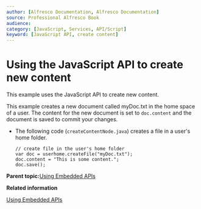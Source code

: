 ```yaml
---
author: [Alfresco Documentation, Alfresco Documentation]
source: Professional Alfresco Book
audience: 
category: [JavaScript, Services, API/Script]
keyword: [JavaScript API, create content]
---
```


# Using the JavaScript API to create new content

This example uses the JavaScript API to create new content.

This example creates a new document called myDoc.txt in the home space of a user. The content for the new document is set to `doc.content` and the document is saved to commit your changes.

-   The following code \(`createContentNode.java`\) creates a file in a user's home folder.

    ```
    // create file in the user's home folder 
    var doc = userhome.createFile("myDoc.txt"); 
    doc.content = "This is some content.";
    doc.save();
    ```


**Parent topic:**[Using Embedded APIs](../concepts/serv-api-embedded-about.md)

**Related information**  


[Using Embedded APIs](../concepts/serv-api-embedded-about.md)

